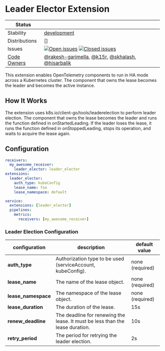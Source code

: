 # Leader Elector Extension
<!-- status autogenerated section -->
| Status        |           |
| ------------- |-----------|
| Stability     | [development]  |
| Distributions | [] |
| Issues        | [![Open issues](https://img.shields.io/github/issues-search/open-telemetry/opentelemetry-collector-contrib?query=is%3Aissue%20is%3Aopen%20label%3Aextension%2Fleaderelector%20&label=open&color=orange&logo=opentelemetry)](https://github.com/open-telemetry/opentelemetry-collector-contrib/issues?q=is%3Aopen+is%3Aissue+label%3Aextension%2Fleaderelector) [![Closed issues](https://img.shields.io/github/issues-search/open-telemetry/opentelemetry-collector-contrib?query=is%3Aissue%20is%3Aclosed%20label%3Aextension%2Fleaderelector%20&label=closed&color=blue&logo=opentelemetry)](https://github.com/open-telemetry/opentelemetry-collector-contrib/issues?q=is%3Aclosed+is%3Aissue+label%3Aextension%2Fleaderelector) |
| [Code Owners](https://github.com/open-telemetry/opentelemetry-collector-contrib/blob/main/CONTRIBUTING.md#becoming-a-code-owner)    | [@rakesh-garimella](https://www.github.com/rakesh-garimella), [@k15r](https://www.github.com/k15r), [@skhalash](https://www.github.com/skhalash), [@hisarbalik](https://www.github.com/hisarbalik) |

[development]: https://github.com/open-telemetry/opentelemetry-collector#development
<!-- end autogenerated section -->

This extension enables OpenTelemetry components to run in HA mode across a Kubernetes cluster. The component that owns the lease becomes the leader and becomes the active instance.


## How It Works

The extension uses k8s.io/client-go/tools/leaderelection to perform leader election. The component that owns the lease becomes the leader and runs the function defined in onStartedLeading. If the leader loses the lease, it runs the function defined in onStoppedLeading, stops its operation, and waits to acquire the lease again.
## Configuration

```yaml
receivers:
  my_awesome_receiver:
    leader_elector: leader_elector
extensions:
  leader_elector:
    auth_type: kubeConfig
    lease_name: foo
    lease_namespace: default

service:
  extensions: [leader_elector]
  pipelines:
    metrics:
      receivers: [my_awesome_receiver]
```
### Leader Election Configuration
| configuration       | description                                                                   | default value   |
|---------------------|-------------------------------------------------------------------------------|-----------------|
| **auth_type**       | Authorization type to be used (serviceAccount, kubeConfig).                   | none (required) |
| **lease_name**      | The name of the lease object.                                                 | none (required) |
| **lease_namespace** | The namespace of the lease object.                                            | none (required) |
| **lease_duration**  | The duration of the lease.                                                    | 15s             |
| **renew_deadline**  | The deadline for renewing the lease. It must be less than the lease duration. | 10s             |
| **retry_period**    | The period for retrying the leader election.                                  | 2s              |